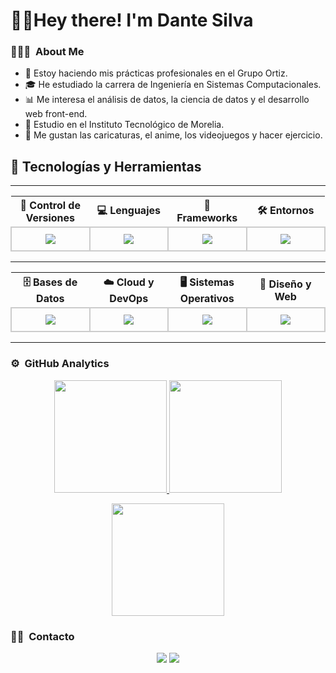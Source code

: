 <h1 align="left">💁‍♂️Hey there! I'm Dante Silva</h2>


### 👨🏻‍💻 &nbsp;About Me

- 🍊 Estoy haciendo mis prácticas profesionales en el Grupo Ortiz.
- 🎓 He estudiado la carrera de Ingeniería en Sistemas Computacionales.
- 📊 Me interesa el análisis de datos, la ciencia de datos y el desarrollo web front-end.
- 🏫 Estudio en el Instituto Tecnológico de Morelia.
- 🎨 Me gustan las caricaturas, el anime, los videojuegos y hacer ejercicio.

## 🌟 Tecnologías y Herramientas

<hr>

<table style="width: 100%">
  <tr>
    <th style="width: 25%">🔹 Control de Versiones</th>
    <th style="width: 25%">💻 Lenguajes</th>
    <th style="width: 25%">🎯 Frameworks</th>
    <th style="width: 25%">🛠️ Entornos</th>
  </tr>
  <tr>
    <td align="center" style="border: 2px solid #ccc; padding: 10px; border-radius: 10px;">
      <img src="https://skillicons.dev/icons?i=git,gitlab,github" />
    </td>
    <td align="center" style="border: 2px solid #ccc; padding: 10px; border-radius: 10px;">
      <img src="https://skillicons.dev/icons?i=python,java,html,css,r" />
    </td>
    <td align="center" style="border: 2px solid #ccc; padding: 10px; border-radius: 10px;">
      <img src="https://skillicons.dev/icons?i=bootstrap,laravel,angular,htmx" />
    </td>
    <td align="center" style="border: 2px solid #ccc; padding: 10px; border-radius: 10px;">
      <img src="https://skillicons.dev/icons?i=vscode,androidstudio,anaconda" />
    </td>
  </tr>
</table>

<hr>

<table style="width: 100%">
  <tr>
    <th style="width: 25%">🗄️ Bases de Datos</th>
    <th style="width: 25%">☁️ Cloud y DevOps</th>
    <th style="width: 25%">🖥️ Sistemas Operativos</th>
    <th style="width: 25%">🎨 Diseño y Web</th>
  </tr>
  <tr>
    <td align="center" style="border: 2px solid #ccc; padding: 10px; border-radius: 10px;">
      <img src="https://skillicons.dev/icons?i=mysql,postgres" />
    </td>
    <td align="center" style="border: 2px solid #ccc; padding: 10px; border-radius: 10px;">
      <img src="https://skillicons.dev/icons?i=azure,gcp,firebase,docker" />
    </td>
    <td align="center" style="border: 2px solid #ccc; padding: 10px; border-radius: 10px;">
      <img src="https://skillicons.dev/icons?i=linux,debian,windows" />
    </td>
    <td align="center" style="border: 2px solid #ccc; padding: 10px; border-radius: 10px;">
      <img src="https://skillicons.dev/icons?i=figma,wordpress" />
    </td>
  </tr>
</table>

<hr>


### ⚙️ &nbsp;GitHub Analytics

<p align="center">
  <a href="https://github.com/DanteSilva117">
    <img height="180em" src="https://github-readme-stats-eight-theta.vercel.app/api?username=DanteSilva117&show_icons=true&theme=algolia&include_all_commits=true&count_private=true"/>
  </a>
  <a href="https://github.com/DanteSilva117">
    <img height="180em" src="https://github-readme-stats-eight-theta.vercel.app/api/top-langs/?username=DanteSilva117&layout=compact&langs_count=8&theme=algolia"/>
  </a>
</p>

<p align="center">
  <img height="180em" src="https://github-readme-streak-stats.herokuapp.com/?user=DanteSilva117&theme=dark&hide_border=true"/>
</p>

### 🤝🏻 &nbsp;Contacto

<p align="center">
<a href="dantesilvacalderon@outlook.com"><img src="https://img.shields.io/badge/Microsoft_Outlook-0078D4?style=for-the-badge&logo=microsoft-outlook&logoColor=white"/></a>
<a href="https://www.linkedin.com/in/dante-silva-7b1b3b1b3/"><img src="https://img.shields.io/badge/LinkedIn-0077B5?style=for-the-badge&logo=linkedin&logoColor=white"/></a>
</p>
